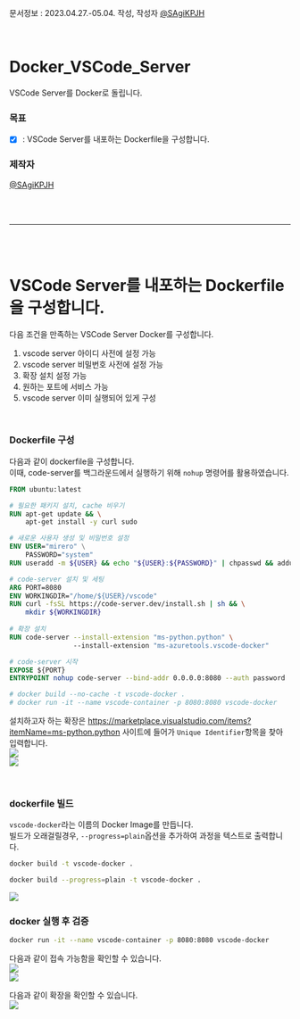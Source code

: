 문서정보 : 2023.04.27.-05.04. 작성, 작성자 [@SAgiKPJH](https://github.com/SAgiKPJH)

<br>

# Docker_VSCode_Server
VSCode Server를 Docker로 돌립니다.

### 목표
- [x] : VSCode Server를 내포하는 Dockerfile을 구성합니다.

### 제작자
[@SAgiKPJH](https://github.com/SAgiKPJH)

<br><br>

---

<br><br>

# VSCode Server를 내포하는 Dockerfile을 구성합니다.

다음 조건을 만족하는 VSCode Server Docker를 구성합니다.  
1. vscode server 아이디 사전에 설정 가능
2. vscode server 비밀번호 사전에 설정 가능
3. 확장 설치 설정 가능
4. 원하는 포트에 서비스 가능
5. vscode server 이미 실행되어 있게 구성

<br>

### Dockerfile 구성

다음과 같이 dockerfile을 구성합니다.  
이때, code-server를 백그라운드에서 실행하기 위해 `nohup` 명령어를 활용하였습니다.

```dockerfile
FROM ubuntu:latest

# 필요한 패키지 설치, cache 비우기
RUN apt-get update && \
    apt-get install -y curl sudo

# 새로운 사용자 생성 및 비밀번호 설정
ENV USER="mirero" \
    PASSWORD="system"
RUN useradd -m ${USER} && echo "${USER}:${PASSWORD}" | chpasswd && adduser ${USER} sudo

# code-server 설치 및 세팅
ARG PORT=8080
ENV WORKINGDIR="/home/${USER}/vscode"
RUN curl -fsSL https://code-server.dev/install.sh | sh && \
    mkdir ${WORKINGDIR}
    
# 확장 설치
RUN code-server --install-extension "ms-python.python" \ 
                --install-extension "ms-azuretools.vscode-docker"

# code-server 시작
EXPOSE ${PORT}
ENTRYPOINT nohup code-server --bind-addr 0.0.0.0:8080 --auth password  ${WORKINGDIR}

# docker build --no-cache -t vscode-docker .
# docker run -it --name vscode-container -p 8080:8080 vscode-docker
```
  
설치하고자 하는 확장은 https://marketplace.visualstudio.com/items?itemName=ms-python.python 사이트에 들어가 `Unique Identifier`항목을 찾아 입력합니다.  
<img src="https://user-images.githubusercontent.com/66783849/234725217-4081ba0a-bd39-4944-86db-afce20b1227f.png">  
<img src="https://user-images.githubusercontent.com/66783849/234725243-686def18-71a5-4319-85f4-2af2c357c8bb.png">  


<br>

### dockerfile 빌드
`vscode-docker`라는 이름의 Docker Image를 만듭니다.  
빌드가 오래걸릴경우, `--progress=plain`옵션을 추가하여 과정을 텍스트로 출력합니다.  
```bash
docker build -t vscode-docker .

docker build --progress=plain -t vscode-docker .
```
<img src="https://user-images.githubusercontent.com/66783849/234724445-877ebefd-96bf-471e-890e-4fe7df0bb44f.png">  

<br>

### docker 실행 후 검증

```bash
docker run -it --name vscode-container -p 8080:8080 vscode-docker
```
다음과 같이 접속 가능함을 확인할 수 있습니다.  
<img src="https://user-images.githubusercontent.com/66783849/236122610-ee1992db-73e6-49cc-923e-87f30581f3b6.png"/>  
<img src="https://user-images.githubusercontent.com/66783849/236123909-619f4c79-cea9-49f0-866c-8304a5b78476.png"/>  

다음과 같이 확장을 확인할 수 있습니다.  
<img src="https://user-images.githubusercontent.com/66783849/236140752-2cd56f80-8d89-4c29-9261-8219288c767c.png"/>  
